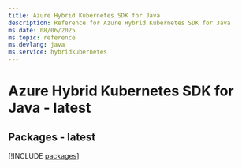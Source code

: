 ```yaml
---
title: Azure Hybrid Kubernetes SDK for Java
description: Reference for Azure Hybrid Kubernetes SDK for Java
ms.date: 08/06/2025
ms.topic: reference
ms.devlang: java
ms.service: hybridkubernetes
---
```

# Azure Hybrid Kubernetes SDK for Java - latest
## Packages - latest
[!INCLUDE [packages](hybrid-kubernetes-index.md)]
